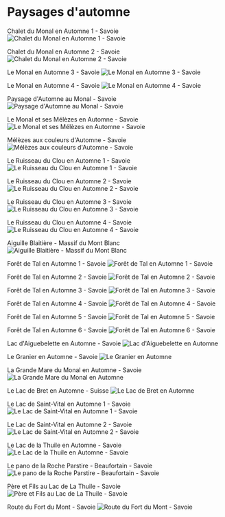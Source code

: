# Paysages d'automne

Chalet du Monal en Automne 1 - Savoie
![Chalet du Monal en Automne 1 - Savoie](Chalets_Monal_Automne_1_MG_5779_size_1600x1066.webp) 

Chalet du Monal en Automne 2 - Savoie
![Chalet du Monal en Automne 2 - Savoie](Chalets_Monal_Automne_2_MG_5773_size_1600x1066.webp) 

Le Monal en Automne 3 - Savoie
![Le Monal en Automne 3 - Savoie](le_monal_en_automne_mg_3662_mg_3670-9-img_size_4243x1600.webp) 

Le Monal en Automne 4 - Savoie
![Le Monal en Automne 4 - Savoie](le_monal_en_automne_mg_3672_1_size_2560x1706.webp) 

Paysage d'Automne au Monal - Savoie
![Paysage d'Automne au Monal - Savoie](paysage_automne_monal_1_mg_5750__mg_5754-5-images_size_2560x1706.webp) 

Le Monal et ses Mélèzes en Automne - Savoie
![Le Monal et ses Mélèzes en Automne - Savoie](Le_Monal_et_Melezes_Automne_MG_5740__MG_5744-5-images_size_1600x1066.webp) 

Mélèzes aux couleurs d'Automne - Savoie
![Mélèzes aux couleurs d'Automne - Savoie](Melezes_Couleurs_Automne_Monal_MG_5729__MG_5731_size_1066x1600.webp) 

Le Ruisseau du Clou en Automne 1 - Savoie
![Le Ruisseau du Clou en Automne 1 - Savoie](le_ruisseau_du_clou_en_automne_mg_5790_size_2560x1706.webp) 

Le Ruisseau du Clou en Automne 2 - Savoie
![Le Ruisseau du Clou en Automne 2 - Savoie](ruisseau_clou_automne_1_mg_5701_size_2560x1706.webp) 

Le Ruisseau du Clou en Automne 3 - Savoie
![Le Ruisseau du Clou en Automne 3 - Savoie](ruisseau_clou_automne_3_mg_5693__mg_5694-2-images_size_2560x2559.webp) 

Le Ruisseau du Clou en Automne 4 - Savoie
![Le Ruisseau du Clou en Automne 4 - Savoie](ruisseau_clou_automne_4_mg_5695_size_2560x1706.webp) 

Aiguille Blaitière - Massif du Mont Blanc
![Aiguille Blaitière - Massif du Mont Blanc](Aiguille_Blaitiere_MG_3631__MG_3636-6%20images_size_2500x1078.webp) 

Forêt de Tal en Automne 1 - Savoie
![Forêt de Tal en Automne 1 - Savoie](foret_de_tal_automne_MG_3345_size_1600x1066.webp) 

Forêt de Tal en Automne 2 - Savoie
![Forêt de Tal en Automne 2 - Savoie](foret_de_tal_automne_MG_3348_size_1066x1600.webp) 

Forêt de Tal en Automne 3 - Savoie
![Forêt de Tal en Automne 3 - Savoie](foret_de_tal_automne_MG_3394_size_1066x1600.webp) 

Forêt de Tal en Automne 4 - Savoie
![Forêt de Tal en Automne 4 - Savoie](foret_de_tal_automne_MG_3416_size_1600x1066.webp) 

Forêt de Tal en Automne 5 - Savoie
![Forêt de Tal en Automne 5 - Savoie](foret_de_tal_automne_MG_3421_size_1600x1066.webp) 

Forêt de Tal en Automne 6 - Savoie
![Forêt de Tal en Automne 6 - Savoie](foret_de_tal_automne_MG_3430_size_1600x1066.webp) 

Lac d'Aiguebelette en Automne - Savoie
![Lac d'Aiguebelette en Automne](IMG_4589_size_2500x1667.webp) 

Le Granier en Automne - Savoie
![Le Granier en Automne](img_6777_size_2560x1706.webp) 

La Grande Mare du Monal en Automne - Savoie
![La Grande Mare du Monal en Automne](la_grande_mare_du_monal_en_automne_mg_3623_mg_3645-14-img_size_2560x1706.webp) 

Le Lac de Bret en Automne - Suisse
![Le Lac de Bret en Automne](lac_bret_automne_img_5325_img_5331_size_4799x1600.webp) 

Le Lac de Saint-Vital en Automne 1 - Savoie
![Le Lac de Saint-Vital en Automne 1 - Savoie](lac_st_vital_img_5076_img_5083-8-img_size_4800x1600.webp) 

Le Lac de Saint-Vital en Automne 2 - Savoie
![Le Lac de Saint-Vital en Automne 2 - Savoie](Lac-St-Vital_MG_3661_MG_3666_size_2500x973.webp) 

Le Lac de la Thuile en Automne - Savoie
![Le Lac de la Thuile en Automne - Savoie](lac_thuile_automne_mg_6008__mg_6012-5-images_size_3200x1600.webp) 

Le pano de la Roche Parstire - Beaufortain - Savoie
![Le pano de la Roche Parstire - Beaufortain - Savoie](Le_Pano_de_la_Roche_Parstire_beta_size_2500x509.webp) 

Père et Fils au Lac de La Thuile - Savoie
![Père et Fils au Lac de La Thuile - Savoie](pere_fils_la_thuile_mg_6033_size_2560x1706.webp) 

Route du Fort du Mont - Savoie
![Route du Fort du Mont - Savoie](Route_du_Fort_du_Mont_IMG_5285_size_1600x1066.webp) 

